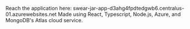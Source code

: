 Reach the application here: swear-jar-app-d3ahg4fpdtedgwb6.centralus-01.azurewebsites.net
Made using React, Typescript, Node.js, Azure, and MongoDB's Atlas cloud service.
